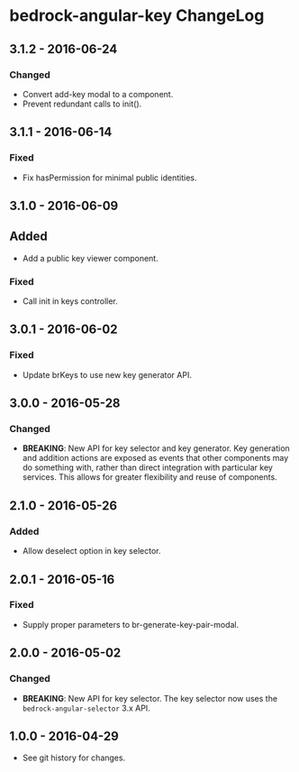# bedrock-angular-key ChangeLog

## 3.1.2 - 2016-06-24

### Changed
- Convert add-key modal to a component.
- Prevent redundant calls to init().

## 3.1.1 - 2016-06-14

### Fixed
- Fix hasPermission for minimal public identities.

## 3.1.0 - 2016-06-09

## Added
- Add a public key viewer component.

### Fixed
- Call init in keys controller.

## 3.0.1 - 2016-06-02

### Fixed
- Update brKeys to use new key generator API.

## 3.0.0 - 2016-05-28

### Changed
- **BREAKING**: New API for key selector and key generator. Key
  generation and addition actions are exposed as events that
  other components may do something with, rather than direct
  integration with particular key services. This allows for
  greater flexibility and reuse of components.

## 2.1.0 - 2016-05-26

### Added
- Allow deselect option in key selector.

## 2.0.1 - 2016-05-16

### Fixed
- Supply proper parameters to br-generate-key-pair-modal.

## 2.0.0 - 2016-05-02

### Changed
- **BREAKING**: New API for key selector. The key selector now uses the
  `bedrock-angular-selector` 3.x API.

## 1.0.0 - 2016-04-29

- See git history for changes.
